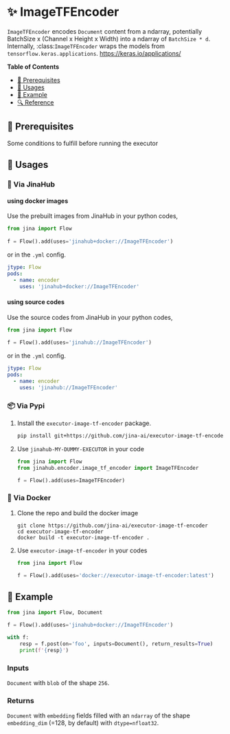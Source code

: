 # ✨ ImageTFEncoder

`ImageTFEncoder` encodes ``Document`` content from a ndarray, potentially BatchSize x (Channel x Height x Width) into a ndarray of `BatchSize * d`. Internally, :class:`ImageTFEncoder` wraps the models from `tensorflow.keras.applications`. https://keras.io/applications/


<!-- START doctoc generated TOC please keep comment here to allow auto update -->
<!-- DON'T EDIT THIS SECTION, INSTEAD RE-RUN doctoc TO UPDATE -->
**Table of Contents**

- [🌱 Prerequisites](#-prerequisites)
- [🚀 Usages](#-usages)
- [🎉️ Example](#%EF%B8%8F-example)
- [🔍️ Reference](#%EF%B8%8F-reference)

<!-- END doctoc generated TOC please keep comment here to allow auto update -->

## 🌱 Prerequisites

Some conditions to fulfill before running the executor

## 🚀 Usages

### 🚚 Via JinaHub

#### using docker images
Use the prebuilt images from JinaHub in your python codes, 

```python
from jina import Flow
	
f = Flow().add(uses='jinahub+docker://ImageTFEncoder')
```

or in the `.yml` config.
	
```yaml
jtype: Flow
pods:
  - name: encoder
    uses: 'jinahub+docker://ImageTFEncoder'
```

#### using source codes
Use the source codes from JinaHub in your python codes,

```python
from jina import Flow
	
f = Flow().add(uses='jinahub://ImageTFEncoder')
```

or in the `.yml` config.

```yaml
jtype: Flow
pods:
  - name: encoder
    uses: 'jinahub://ImageTFEncoder'
```


### 📦️ Via Pypi

1. Install the `executor-image-tf-encoder` package.

	```bash
	pip install git+https://github.com/jina-ai/executor-image-tf-encoder
	```

1. Use `jinahub-MY-DUMMY-EXECUTOR` in your code

	```python
	from jina import Flow
	from jinahub.encoder.image_tf_encoder import ImageTFEncoder
	
	f = Flow().add(uses=ImageTFEncoder)
	```


### 🐳 Via Docker

1. Clone the repo and build the docker image

	```shell
	git clone https://github.com/jina-ai/executor-image-tf-encoder
	cd executor-image-tf-encoder
	docker build -t executor-image-tf-encoder .
	```

1. Use `executor-image-tf-encoder` in your codes

	```python
	from jina import Flow
	
	f = Flow().add(uses='docker://executor-image-tf-encoder:latest')
	```
	

## 🎉️ Example 


```python
from jina import Flow, Document

f = Flow().add(uses='jinahub+docker://ImageTFEncoder')

with f:
    resp = f.post(on='foo', inputs=Document(), return_results=True)
	print(f'{resp}')
```

### Inputs 

`Document` with `blob` of the shape `256`.

### Returns

`Document` with `embedding` fields filled with an `ndarray` of the shape `embedding_dim` (=128, by default) with `dtype=nfloat32`.
